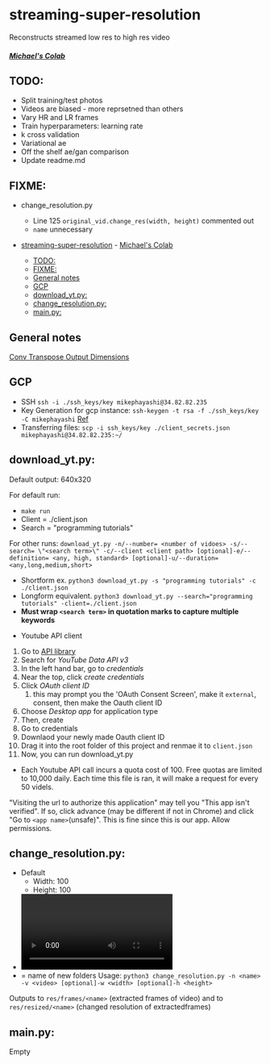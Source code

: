# streaming-super-resolution
Reconstructs streamed low res to high res video

##### [Michael's Colab](https://colab.research.google.com/drive/14aq0YhkuuyEN0FXvNIfEwVEwdBC8nbSg#scrollTo=GytH-0oJXJkX)

## TODO:
- Split training/test photos
- Videos are biased - more reprsetned than others
- Vary HR and LR frames
- Train hyperparameters: learning rate
- k cross validation
- Variational ae
- Off the shelf ae/gan comparison
- Update readme.md


## FIXME:
- change_resolution.py
  - Line 125 `original_vid.change_res(width, height)` commented out
  - `name` unnecessary


- [streaming-super-resolution](#streaming-super-resolution)
        - [Michael's Colab](#michaels-colab)
  - [TODO:](#todo)
  - [FIXME:](#fixme)
  - [General notes](#general-notes)
  - [GCP](#gcp)
  - [download_yt.py:](#downloadytpy)
  - [change_resolution.py:](#changeresolutionpy)
  - [main.py:](#mainpy)

## General notes

[Conv Transpose Output Dimensions](https://datascience.stackexchange.com/questions/26451/how-to-calculate-the-output-shape-of-conv2d-transpose)

## GCP
* SSH `ssh -i ./ssh_keys/key mikephayashi@34.82.82.235`
* Key Generation for gcp instance: `ssh-keygen -t rsa -f ./ssh_keys/key -C mikephayashi` [Ref](https://www.youtube.com/watch?v=2ibBF9YqveY)
* Transferring files: `scp -i ssh_keys/key ./client_secrets.json mikephayashi@34.82.82.235:~/`

## download_yt.py:

Default output: 640x320

For default run:
- `make run` 
- Client = ./client.json
- Search = "programming tutorials"

For other runs:
`download_yt.py -n/--number= <number of vidoes> -s/--search= \"<search term>\" -c/--client <client path> [optional]-e/--definition= <any, high, standard> [optional]-u/--duration= <any,long,medium,short>`
- Shortform ex. `python3 download_yt.py -s "programming tutorials" -c ./client.json`
- Longform equivalent. `python3 download_yt.py --search="programming tutorials" -client=./client.json`
- **Must wrap `<search term>` in quotation marks to capture multiple keywords**

* Youtube API client
  
1. Go to [API library](https://console.developers.google.com/apis/library?project=fluted-equinox-277319&folder&organizationId)
2. Search for *YouTube Data API v3*
3. In the left hand bar, go to *credentials*
4. Near the top, click *create credentials*
5. Click *OAuth client ID*
   1. this may prompt you the 'OAuth Consent Screen', make it `external`, consent, then make the Oauth client ID
6. Choose *Desktop app* for application type
7. Then, create
8. Go to credentials
9. Downlaod your newly made Oauth client ID
10. Drag it into the root folder of this project and renmae it to `client.json`
11. Now, you can run download_yt.py

* Each Youtube API call incurs a quota cost of 100. Free quotas are limited to 10,000 daily. Each time this file is ran, it will make a request for every 50 videls. 

"Visiting the url to authorize this application" may tell you "This app isn't verified". If so, click advance (may be different if not in Chrome) and click "Go to `<app name>`(unsafe)". This is fine since this is our app. Allow permissions.

## change_resolution.py:
- Default
  - Width: 100
  - Height: 100
- <video> = path to video
- <name> = name of new folders
Usage: `python3 change_resolution.py -n <name> -v <video> [optional]-w <width> [optional]-h <height>`

Outputs to `res/frames/<name>` (extracted frames of video) and to `res/resized/<name>` (changed resolution of extractedframes)

## main.py:
Empty